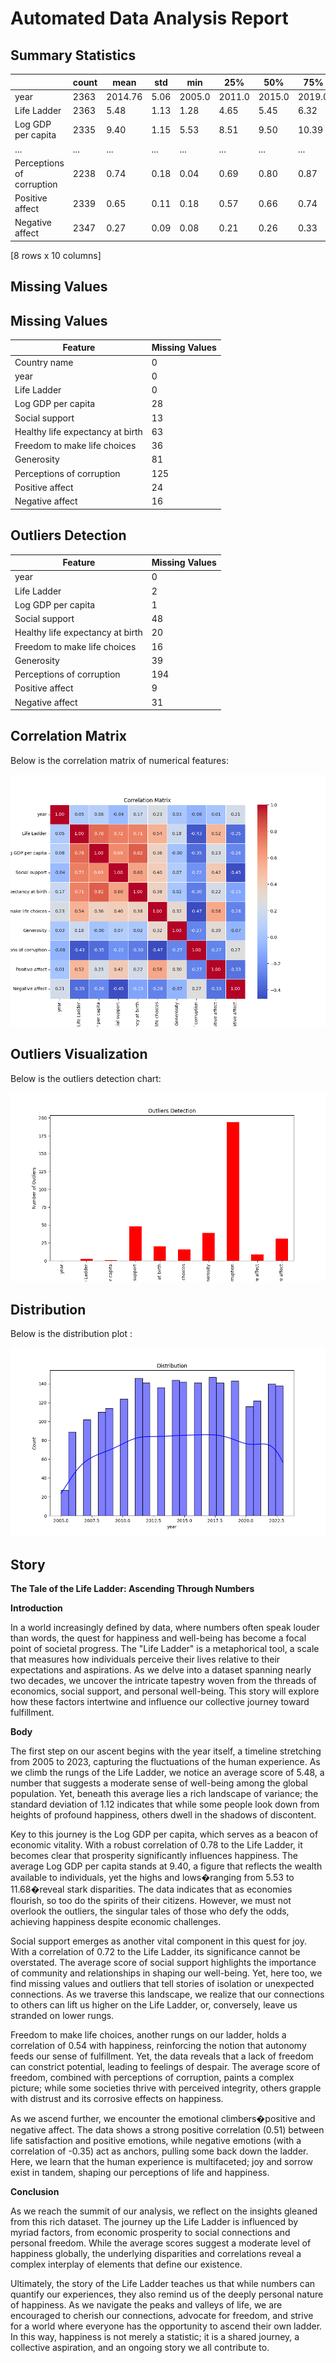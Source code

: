 # Automated Data Analysis Report

## Summary Statistics

|            | count | mean   | std    | min    | 25%    | 50%    | 75%    | max    |
|------------|-------|--------|--------|--------|--------|--------|--------|--------|
| year       | 2363  | 2014.76| 5.06   | 2005.0 | 2011.0 | 2015.0 | 2019.0 | 2023.0 |
| Life Ladder| 2363  | 5.48   | 1.13   | 1.28   | 4.65   | 5.45   | 6.32   | 8.02   |
| Log GDP per capita| 2335  | 9.40   | 1.15   | 5.53   | 8.51   | 9.50   | 10.39  | 11.68  |
| ...        | ...   | ...    | ...    | ...    | ...    | ...    | ...    | ...    |
| Perceptions of corruption| 2238  | 0.74   | 0.18   | 0.04   | 0.69   | 0.80   | 0.87   | 0.98   |
| Positive affect| 2339  | 0.65   | 0.11   | 0.18   | 0.57   | 0.66   | 0.74   | 0.88   |
| Negative affect| 2347  | 0.27   | 0.09   | 0.08   | 0.21   | 0.26   | 0.33   | 0.71   |
[8 rows x 10 columns]

## Missing Values
## Missing Values

| Feature                          | Missing Values |
|----------------------------------|----------------|
| Country name                      | 0              |
| year                              | 0              |
| Life Ladder                       | 0              |
| Log GDP per capita                | 28             |
| Social support                    | 13             |
| Healthy life expectancy at birth  | 63             |
| Freedom to make life choices      | 36             |
| Generosity                        | 81             |
| Perceptions of corruption         | 125            |
| Positive affect                   | 24             |
| Negative affect                   | 16             |

## Outliers Detection
| Feature                          | Missing Values |
|----------------------------------|----------------|
| year                             | 0              |
| Life Ladder                      | 2              |
| Log GDP per capita               | 1              |
| Social support                   | 48             |
| Healthy life expectancy at birth | 20             |
| Freedom to make life choices     | 16             |
| Generosity                       | 39             |
| Perceptions of corruption        | 194            |
| Positive affect                  | 9              |
| Negative affect                  | 31             |

## Correlation Matrix
Below is the correlation matrix of numerical features:

![Correlation Matrix](correlation_matrix.png)

## Outliers Visualization
Below is the outliers detection chart:

![Outliers](outliers.png)
## Distribution
Below is the distribution plot :

![Distribution](distribution_.png)
## Story
**The Tale of the Life Ladder: Ascending Through Numbers**

**Introduction**

In a world increasingly defined by data, where numbers often speak louder than words, the quest for happiness and well-being has become a focal point of societal progress. The "Life Ladder" is a metaphorical tool, a scale that measures how individuals perceive their lives relative to their expectations and aspirations. As we delve into a dataset spanning nearly two decades, we uncover the intricate tapestry woven from the threads of economics, social support, and personal well-being. This story will explore how these factors intertwine and influence our collective journey toward fulfillment.

**Body**

The first step on our ascent begins with the year itself, a timeline stretching from 2005 to 2023, capturing the fluctuations of the human experience. As we climb the rungs of the Life Ladder, we notice an average score of 5.48, a number that suggests a moderate sense of well-being among the global population. Yet, beneath this average lies a rich landscape of variance; the standard deviation of 1.12 indicates that while some people look down from heights of profound happiness, others dwell in the shadows of discontent. 

Key to this journey is the Log GDP per capita, which serves as a beacon of economic vitality. With a robust correlation of 0.78 to the Life Ladder, it becomes clear that prosperity significantly influences happiness. The average Log GDP per capita stands at 9.40, a figure that reflects the wealth available to individuals, yet the highs and lows�ranging from 5.53 to 11.68�reveal stark disparities. The data indicates that as economies flourish, so too do the spirits of their citizens. However, we must not overlook the outliers, the singular tales of those who defy the odds, achieving happiness despite economic challenges. 

Social support emerges as another vital component in this quest for joy. With a correlation of 0.72 to the Life Ladder, its significance cannot be overstated. The average score of social support highlights the importance of community and relationships in shaping our well-being. Yet, here too, we find missing values and outliers that tell stories of isolation or unexpected connections. As we traverse this landscape, we realize that our connections to others can lift us higher on the Life Ladder, or, conversely, leave us stranded on lower rungs.

Freedom to make life choices, another rungs on our ladder, holds a correlation of 0.54 with happiness, reinforcing the notion that autonomy feeds our sense of fulfillment. Yet, the data reveals that a lack of freedom can constrict potential, leading to feelings of despair. The average score of freedom, combined with perceptions of corruption, paints a complex picture; while some societies thrive with perceived integrity, others grapple with distrust and its corrosive effects on happiness.

As we ascend further, we encounter the emotional climbers�positive and negative affect. The data shows a strong positive correlation (0.51) between life satisfaction and positive emotions, while negative emotions (with a correlation of -0.35) act as anchors, pulling some back down the ladder. Here, we learn that the human experience is multifaceted; joy and sorrow exist in tandem, shaping our perceptions of life and happiness.

**Conclusion**

As we reach the summit of our analysis, we reflect on the insights gleaned from this rich dataset. The journey up the Life Ladder is influenced by myriad factors, from economic prosperity to social connections and personal freedom. While the average scores suggest a moderate level of happiness globally, the underlying disparities and correlations reveal a complex interplay of elements that define our existence.

Ultimately, the story of the Life Ladder teaches us that while numbers can quantify our experiences, they also remind us of the deeply personal nature of happiness. As we navigate the peaks and valleys of life, we are encouraged to cherish our connections, advocate for freedom, and strive for a world where everyone has the opportunity to ascend their own ladder. In this way, happiness is not merely a statistic; it is a shared journey, a collective aspiration, and an ongoing story we all contribute to.

